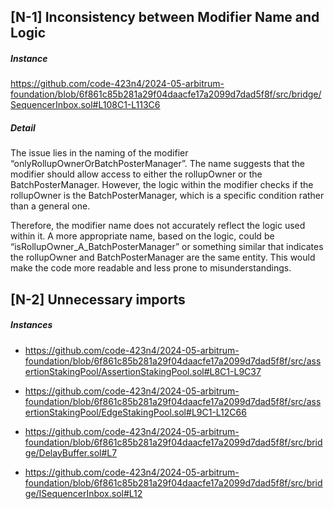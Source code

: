 ## [N-1] Inconsistency between Modifier Name and Logic

##### Instance 

https://github.com/code-423n4/2024-05-arbitrum-foundation/blob/6f861c85b281a29f04daacfe17a2099d7dad5f8f/src/bridge/SequencerInbox.sol#L108C1-L113C6

##### Detail

The issue lies in the naming of the modifier “onlyRollupOwnerOrBatchPosterManager”. The name suggests that the modifier should allow access to either the rollupOwner or the BatchPosterManager. However, the logic within the modifier checks if the rollupOwner is the BatchPosterManager, which is a specific condition rather than a general one.

Therefore, the modifier name does not accurately reflect the logic used within it. A more appropriate name, based on the logic, could be “isRollupOwner_A_BatchPosterManager” or something similar that indicates the rollupOwner and BatchPosterManager are the same entity. This would make the code more readable and less prone to misunderstandings.


## [N-2] Unnecessary imports

##### Instances

- https://github.com/code-423n4/2024-05-arbitrum-foundation/blob/6f861c85b281a29f04daacfe17a2099d7dad5f8f/src/assertionStakingPool/AssertionStakingPool.sol#L8C1-L9C37

- https://github.com/code-423n4/2024-05-arbitrum-foundation/blob/6f861c85b281a29f04daacfe17a2099d7dad5f8f/src/assertionStakingPool/EdgeStakingPool.sol#L9C1-L12C66

- https://github.com/code-423n4/2024-05-arbitrum-foundation/blob/6f861c85b281a29f04daacfe17a2099d7dad5f8f/src/bridge/DelayBuffer.sol#L7

- https://github.com/code-423n4/2024-05-arbitrum-foundation/blob/6f861c85b281a29f04daacfe17a2099d7dad5f8f/src/bridge/ISequencerInbox.sol#L12